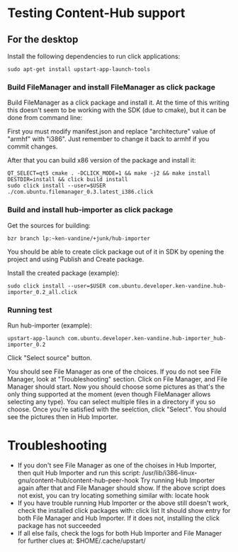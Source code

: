 Testing Content-Hub support
===========================

## For the desktop

Install the following dependencies to run click applications:

    sudo apt-get install upstart-app-launch-tools

### Build FileManager and install FileManager as click package

Build FileManager as a click package and install it. At the time of this writing
this doesn't seem to be working with the SDK (due to cmake), but it can be done 
from command line:

First you must modify manifest.json and replace "architecture" value of "armhf" with "i386".
Just remember to change it back to armhf if you commit changes.

After that you can build x86 version of the package and install it:

    QT_SELECT=qt5 cmake . -DCLICK_MODE=1 && make -j2 && make install DESTDIR=install && click build install
    sudo click install --user=$USER ./com.ubuntu.filemanager_0.3.latest_i386.click 

### Build and install hub-importer as click package

Get the sources for building:

    bzr branch lp:~ken-vandine/+junk/hub-importer

You should be able to create click package out of it in SDK by opening the project and using Publish and Create package.

Install the created package (example):

    sudo click install --user=$USER com.ubuntu.developer.ken-vandine.hub-importer_0.2_all.click

### Running test

Run hub-importer (example):

    upstart-app-launch com.ubuntu.developer.ken-vandine.hub-importer_hub-importer_0.2

Click "Select source" button.

You should see File Manager as one of the choices. If you do not see File Manager, look at "Troubleshooting" section.
Click on File Manager, and File Manager should start. Now you should choose some pictures as that's the only thing
supported at the moment (even though FileManager allows selecting any type). You can select multiple files in a 
directory if you so choose. Once you're satisfied with the seelction, click "Select". You should see the pictures 
then in Hub Importer.

Troubleshooting
===============

* If you don't see File Manager as one of the choises in Hub Importer, then quit Hub Importer and run this script:
    /usr/lib/i386-linux-gnu/content-hub/content-hub-peer-hook
   Try running Hub Importer again after that and File Manager should show.
   If the above script does not exist, you can try locating something similar with:
    locate hook
* If you have trouble running Hub Importer or the above still doesn't work, check the installed click packages with:
   click list
   It should show entry for both File Manager and Hub Importer. If it does not, installing the click package has not succeeded
* If all else fails, check the logs for both Hub Importer and File Manager for further clues at:
    $HOME/.cache/upstart/

